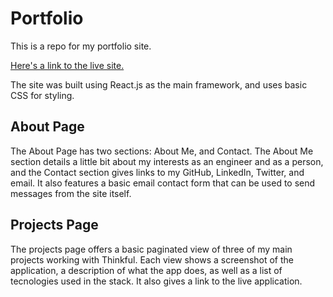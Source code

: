 # Portfolio

This is a repo for my portfolio site.

[Here's a link to the live site.](https://portfolio-three-ruby.vercel.app/)

The site was built using React.js as the main framework, and uses basic CSS for styling. 

## About Page

The About Page has two sections: About Me, and Contact. The About Me section details a little bit about my interests as an engineer and as a person, and the Contact section gives links to my GitHub, LinkedIn, Twitter, and email. It also features a basic email contact form that can be used to send messages from the site itself.

## Projects Page

The projects page offers a basic paginated view of three of my main projects working with Thinkful. Each view shows a screenshot of the application, a description of what the app does, as well as a list of tecnologies used in the stack. It also gives a link to the live application. 